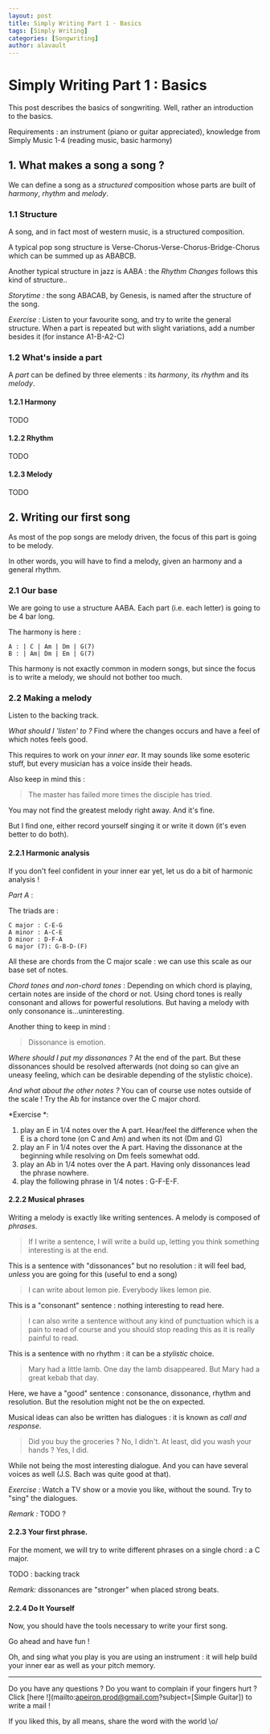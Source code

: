 ```yaml
---
layout: post
title: Simply Writing Part 1 - Basics
tags: [Simply Writing]
categories: [Songwriting]
author: alavault
---
```


# Simply Writing Part 1 : Basics

This post describes the basics of songwriting. Well, rather an introduction to the basics.

Requirements : an instrument (piano or guitar appreciated), knowledge from Simply Music 1-4 (reading music, basic harmony)

## 1. What makes a song a song ?

We can define a song as a *structured* composition whose parts are built of *harmony*, *rhythm* and *melody*.

### 1.1 Structure

A song, and in fact most of western music, is a structured composition.

A typical pop song structure is Verse-Chorus-Verse-Chorus-Bridge-Chorus which can be summed up as ABABCB.

Another typical structure in jazz is AABA : the *Rhythm Changes* follows this kind of structure..

*Storytime :* the song ABACAB, by Genesis, is named after the structure of the song.

*Exercise :* Listen to your favourite song, and try to write the general structure. When a part is repeated but with slight variations, add a number besides it (for instance A1-B-A2-C)

### 1.2 What's inside a part

A *part* can be defined by three elements : its *harmony*, its *rhythm* and its *melody*.

#### 1.2.1 Harmony

TODO

#### 1.2.2 Rhythm

TODO

#### 1.2.3 Melody

TODO

## 2. Writing our first song

As most of the pop songs are melody driven, the focus of this part is going to be melody.

In other words, you will have to find a melody, given an harmony and a general rhythm.

### 2.1 Our base

We are going to use a structure AABA. Each part (i.e. each letter) is going to be 4 bar long.

The harmony is here :

```
A : | C | Am | Dm | G(7)
B : | Am| Dm | Em | G(7)
```

This harmony is not exactly common in modern songs, but since the focus is to write a melody, we should not bother too much.

### 2.2 Making a melody

Listen to the backing track.

*What should I 'listen' to ?* Find where the changes occurs and have a feel of which notes feels good.

This requires to work on your *inner ear*. It may sounds like some esoteric stuff, but every musician has a voice inside their heads.

Also keep in mind this :

> The master has failed more times the disciple has tried.

You may not find the greatest melody right away. And it's fine.

But I find one, either record yourself singing it or write it down (it's even better to do both).

#### 2.2.1 Harmonic analysis

If you don't feel confident in your inner ear yet, let us do a bit of harmonic analysis !

*Part A* :

The triads are :

```
C major : C-E-G
A minor : A-C-E
D minor : D-F-A
G major (7): G-B-D-(F)
```

All these are chords from the C major scale : we can use this scale as our base set of notes.

*Chord tones and non-chord tones* : Depending on which chord is playing, certain notes are inside of the chord or not. Using chord tones is really consonant and allows for powerful resolutions. But having a melody with only consonance is...uninteresting. 

Another thing to keep in mind :

> Dissonance is emotion.

*Where should I put my dissonances ?* At the end of the part. But these dissonances should be resolved afterwards (not doing so can give an uneasy feeling, which can be desirable depending of the stylistic choice).

*And what about the other notes ?* You can of course use notes outside of the scale ! Try the Ab for instance over the C major chord.

*Exercise *: 
1. play an E in 1/4 notes over the A part. Hear/feel the difference when the E is a chord tone (on C and Am) and when its not (Dm and G)
2. play an F in 1/4 notes over the A part. Having the dissonance at the beginning while resolving on Dm feels somewhat odd.
3. play an Ab in 1/4 notes over the A part. Having only dissonances lead the phrase nowhere.
4. play the following phrase in 1/4 notes : G-F-E-F. 



#### 2.2.2 Musical phrases

Writing a melody is exactly like writing sentences. A melody is composed of *phrases*.

> If I write a sentence, I will write a build up, letting you think something interesting is at the end.

This is a sentence with "dissonances" but no resolution : it will feel bad, *unless* you are going for this (useful to end a song)

> I can write about lemon pie. Everybody likes lemon pie.

This is a "consonant" sentence : nothing interesting to read here. 

> I can also write a sentence without any kind of punctuation which is a pain to read of course and you should stop reading this as it is really painful to read.

This is a sentence with no rhythm : it can be a *stylistic* choice.

> Mary had a little lamb. One day the lamb disappeared. But Mary had a great kebab that day.

Here, we have a "good" sentence : consonance, dissonance, rhythm and resolution. But the resolution might not be the on expected.

Musical ideas can also be written has dialogues : it is known as *call and response*.

> Did you buy the groceries ?
> No, I didn't.
> At least, did you wash your hands ?
> Yes, I did.

While not being the most interesting dialogue. And you can have several voices as well (J.S. Bach was quite good at that).

*Exercise :* Watch a TV show or a movie you like, without the sound. Try to "sing" the dialogues.

*Remark :* TODO ?

#### 2.2.3 Your first phrase.

For the moment, we will try to write different phrases on a single chord : a C major.

TODO : backing track

*Remark:* dissonances are "stronger" when placed strong beats.

#### 2.2.4 Do It Yourself

Now, you should have the tools necessary to write your first song.

Go ahead and have fun !

Oh, and sing what you play is you are using an instrument : it will help build your inner ear as well as your pitch memory.

---

Do you have any questions ? Do you want to complain if your fingers hurt ? Click [here !](mailto:apeiron.prod@gmail.com?subject=[Simple Guitar]) to write a mail !

If you liked this, by all means, share the word with the world \o/


